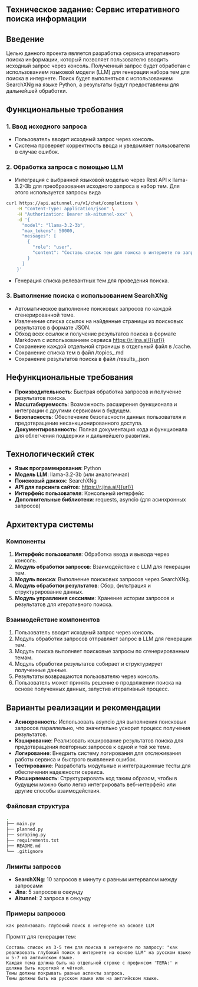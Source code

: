 Техническое задание: Сервис итеративного поиска информации
----------------------------------------------------------

Введение
--------

Целью данного проекта является разработка сервиса итеративного поиска информации, который позволяет пользователю вводить исходный запрос через консоль. Полученный запрос будет обработан с использованием языковой модели (LLM) для генерации набора тем для поиска в интернете. Поиск будет выполняться с использованием SearchXNg на языке Python, а результаты будут предоставлены для дальнейшей обработки.


Функциональные требования
-------------------------

### 1. Ввод исходного запроса

*   Пользователь вводит исходный запрос через консоль.
*   Система проверяет корректность ввода и уведомляет пользователя в случае ошибок.

### 2. Обработка запроса с помощью LLM

*   Интеграция с выбранной языковой моделью через Rest API к llama-3.2-3b для преобразования исходного запроса в набор тем. Для этого используется запросы вида 
```bash
curl https://api.aitunnel.ru/v1/chat/completions \
    -H "Content-Type: application/json" \
    -H "Authorization: Bearer sk-aitunnel-xxx" \
    -d '{
      "model": "llama-3.2-3b",
      "max_tokens": 50000,
      "messages": [
        {
          "role": "user",
          "content": "Составь список тем для поиска в интернете по запросу: {{query}}"
        }
      ]
    }'
```
*   Генерация списка релевантных тем для проведения поиска.

### 3. Выполнение поиска с использованием SearchXNg

*   Автоматическое выполнение поисковых запросов по каждой сгенерированной теме.
*   Извлечение списка ссылок на найденные страницы из поисковых результатов в формате JSON.
*   Обход всех ссылок и получение результатов поиска в формате Markdown с использованием сервиса https://r.jina.ai/{{url}}
*   Сохранение каждой отдельной строницы в отдельный файл в /cache.
*   Сохранение списка тем в файл /topics_<query>.md
*   Сохранение результатов поиска в файл /results_<query>.json

Нефункциональные требования
---------------------------

*   **Производительность**: Быстрая обработка запросов и получение результатов поиска.
*   **Масштабируемость**: Возможность расширения функционала и интеграции с другими сервисами в будущем.
*   **Безопасность**: Обеспечение безопасности данных пользователя и предотвращение несанкционированного доступа.
*   **Документированность**: Полная документация кода и функционала для облегчения поддержки и дальнейшего развития.

Технологический стек
--------------------

*   **Язык программирования**: Python
*   **Модель LLM**: llama-3.2-3b (или аналогичная)
*   **Поисковый движок**: SearchXNg
*   **API для парсинга сайтов**: https://r.jina.ai/{{url}}
*   **Интерфейс пользователя**: Консольный интерфейс
*   **Дополнительные библиотеки**: requests, asyncio (для асинхронных запросов)

Архитектура системы
-------------------

### Компоненты

1.  **Интерфейс пользователя**: Обработка ввода и вывода через консоль.
2.  **Модуль обработки запросов**: Взаимодействие с LLM для генерации тем.
3.  **Модуль поиска**: Выполнение поисковых запросов через SearchXNg.
4.  **Модуль обработки результатов**: Сбор, фильтрация и структурирование данных.
5.  **Модуль управления сессиями**: Хранение истории запросов и результатов для итеративного поиска.

### Взаимодействие компонентов

1.  Пользователь вводит исходный запрос через консоль.
2.  Модуль обработки запросов отправляет запрос в LLM для генерации тем.
3.  Модуль поиска выполняет поисковые запросы по сгенерированным темам.
4.  Модуль обработки результатов собирает и структурирует полученные данные.
5.  Результаты возвращаются пользователю через консоль.
6.  Пользователь может принять решение о продолжении поиска на основе полученных данных, запустив итеративный процесс.

Варианты реализации и рекомендации
----------------------------------

*   **Асинхронность**: Использовать asyncio для выполнения поисковых запросов параллельно, что значительно ускорит процесс получения результатов.
*   **Кэширование**: Реализовать кэширование результатов поиска для предотвращения повторных запросов к одной и той же теме.
*   **Логирование**: Внедрить систему логирования для отслеживания работы сервиса и быстрого выявления ошибок.
*   **Тестирование**: Разработать модульные и интеграционные тесты для обеспечения надежности сервиса.
*   **Расширяемость**: Структурировать код таким образом, чтобы в будущем можно было легко интегрировать веб-интерфейс или другие способы взаимодействия.

### Файловая структура

```bash
.
├── main.py
├── planned.py
├── scraping.py
├── requirements.txt
├── README.md
└── .gitignore
```

### Лимиты запросов

*   **SearchXNg**: 10 запросов в минуту с равным интервалом между запросами
*   **Jina**: 5 запросов в секунду
*   **Aitunnel**: 2 запроса в секунду

### Примеры запросов

`как реализовать глубокий поиск в интернете на основе LLM`

Промпт для генерации тем:
```
Составь список из 3-5 тем для поиска в интернете по запросу: "как реализовать глубокий поиск в интернете на основе LLM" на русском языке и 5-7 на английском языке. 
Каждая тема должна быть на отдельной строке с префиксом 'ТЕМА:' и должна быть короткой и чёткой. 
Темы должны покрывать разные аспекты запроса. 
Темы должны быть на русском языке или на английском языке.
```



